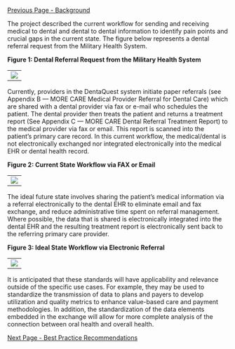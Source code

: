 [Previous Page - Background](background.html)

The project described the current workflow for sending and receiving medical to dental and dental to dental information to identify pain points and crucial gaps in the current state. The figure below represents a dental referral request from the Military Health System.

**Figure 1: Dental Referral Request from the Military Health System**

<table><tr><td><img src="DoD Summary Exchange Process.png" /></td></tr></table>

Currently, providers in the DentaQuest system initiate paper referrals (see Appendix B — MORE CARE Medical Provider Referral for Dental Care) which are shared with a dental provider via fax or e-mail who schedules the patient. The dental provider then treats the patient and returns a treatment report (See Appendix C — MORE CARE Dental Referral Treatment Report) to the medical provider via fax or email. This report is scanned into the patient’s primary care record. In this current workflow, the medical/dental is not electronically exchanged nor integrated electronically into the medical EHR or dental health record.

**Figure 2: Current State Workflow via FAX or Email**

<table><tr><td><img src="DQ Current State.png" /></td></tr></table>

The ideal future state involves sharing the patient’s medical information via a referral electronically to the dental EHR to eliminate email and fax exchange, and reduce administrative time spent on referral management. Where possible, the data that is shared is electronically integrated into the dental EHR and the resulting treatment report is electronically sent back to the referring primary care provider.

**Figure 3: Ideal State Workflow via Electronic Referral**

<table><tr><td><img src="DQ Ideal State.png" /></td></tr></table>

It is anticipated that these standards will have applicability and relevance outside of the specific use cases. For example, they may be used to standardize the transmission of data to plans and payers to develop utilization and quality metrics to enhance value-based care and payment methodologies. In addition, the standardization of the data elements embedded in the exchange will allow for more complete analysis of the connection between oral health and overall health. 


[Next Page - Best Practice Recommendations](best_practice_recommendations.html)